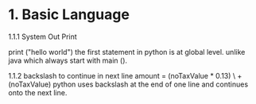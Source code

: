 
# 1. Basic Language 

1.1.1 System Out Print

print ("hello world")
	the first statement in python is at global level. 
	unlike java which always start with main ().

1.1.2 backslash to continue in next line
amount = (noTaxValue * 0.13) \ 
			+ (noTaxValue)
	python uses backslash at the end of one line and continues onto the next line.
